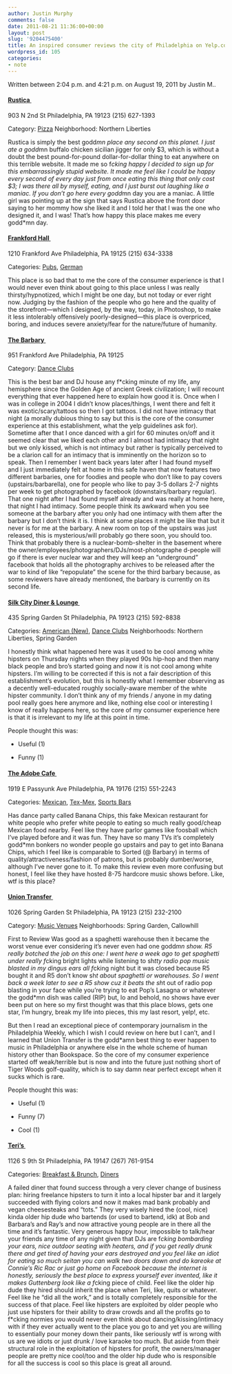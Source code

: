 ```yaml
---
author: Justin Murphy
comments: false
date: 2011-08-21 11:36:00+00:00
layout: post
slug: '9204475400'
title: An inspired consumer reviews the city of Philadelphia on Yelp.com
wordpress_id: 105
categories:
- note
---
```



Written between 2:04 p.m. and 4:21 p.m. on August 19, 2011 by Justin M..


#### [Rustica ][1]


903 N 2nd St
Philadelphia, PA 19123
(215) 627-1393


Category: [Pizza][2]
Neighborhood: Northern Liberties


Rustica is simply the best godd*mn place any second on this planet. I just ate a godd*mn buffalo chicken sicilian jigger for only $3, which is without a doubt the best pound-for-pound dollar-for-dollar thing to eat anywhere on this terrible website. It made me so f*cking happy I decided to sign up for this embarrassingly stupid website. It made me feel like I could be happy every second of every day just from once eating this thing that only cost $3; I was there all by myself, eating, and I just burst out laughing like a maniac. If you don’t go here every godd*mn day you are a maniac. A little girl was pointing up at the sign that says Rustica above the front door saying to her mommy how she liked it and I told her that I was the one who designed it, and I was! That’s how happy this place makes me every godd*mn day.


#### [Frankford Hall ][3]


1210 Frankford Ave
Philadelphia, PA 19125
(215) 634-3338


Categories: [Pubs][4], [German][5]


This place is so bad that to me the core of the consumer experience is that I would never even think about going to this place unless I was really thirsty/hypnotized, which I might be one day, but not today or ever right now. Judging by the fashion of the people who go here and the quality of the storefront—which I designed, by the way, today, in Photoshop, to make it less intolerably offensively poorly-designed—this place is overpriced, boring, and induces severe anxiety/fear for the nature/future of humanity.


#### [The Barbary ][6]


951 Frankford Ave
Philadelphia, PA 19125


Category: [Dance Clubs][7]


This is the best bar and DJ house any f*cking minute of my life, any hemisphere since the Golden Age of ancient Greek civilization; I will recount everything that ever happened here to explain how good it is. Once when I was in college in 2004 I didn’t know places/things, I went there and felt it was exotic/scary/tattoos so then I got tattoos. I did not have intimacy that night (a morally dubious thing to say but this is the core of the consumer experience at this establishment, what the yelp guidelines ask for). Sometime after that I once danced with a girl for 60 minutes on/off and it seemed clear that we liked each other and I almost had intimacy that night but we only kissed, which is not intimacy but rather is typically perceived to be a clarion call for an intimacy that is imminently on the horizon so to speak. Then I remember I went back years later after I had found myself and I just immediately felt at home in this safe haven that now features two different barbaries, one for foodies and people who don’t like to pay covers (upstairs/barbarella), one for people who like to pay 3-5 dollars 2-7 nights per week to get photographed by facebook (downstairs/barbary regular). That one night after I had found myself already and was really at home here, that night I had intimacy. Some people think its awkward when you see someone at the barbary after you only had one intimacy with them after the barbary but I don’t think it is. I think at some places it might be like that but it never is for me at the barbary. A new room on top of the upstairs was just released, this is mysterious/will probably go there soon, you should too. Think that probably there is a nuclear-bomb-shelter in the basement where the owner/employees/photographers/DJs/most-photographe d-people will go if there is ever nuclear war and they will keep an “underground” facebook that holds all the photography archives to be released after the war to kind of like “repopulate” the scene for the third barbary because, as some reviewers have already mentioned, the barbary is currently on its second life.


#### [Silk City Diner & Lounge ][8]


435 Spring Garden St
Philadelphia, PA 19123
(215) 592-8838


Categories: [American (New)][9], [Dance Clubs][10]
Neighborhoods: Northern Liberties, Spring Garden


I honestly think what happened here was it used to be cool among white hipsters on Thursday nights when they played 90s hip-hop and then many black people and bro’s started going and now it is not cool among white hipsters. I’m willing to be corrected if this is not a fair description of this establishment’s evolution, but this is honestly what I remember observing as a decently well-educated roughly socially-aware member of the white hipster community. I don’t think any of my friends / anyone in my dating pool really goes here anymore and like, nothing else cool or interesting I know of really happens here, so the core of my consumer experience here is that it is irrelevant to my life at this point in time.


People thought this was:






 
  * Useful (1)

  * Funny (1)




#### [The Adobe Cafe ][11]


1919 E Passyunk Ave
Philadelphia, PA 19176
(215) 551-2243


Categories: [Mexican][12], [Tex-Mex][13], [Sports Bars][14]


Has dance party called Banana Chips, this fake Mexican restaurant for white people who prefer white people to eating so much really good/cheap Mexican food nearby. Feel like they have parlor games like foosball which I’ve played before and it was fun. They have so many TVs it’s completely godd*mn bonkers no wonder people go upstairs and pay to get into Banana Chips, which I feel like is comparable to Sorted (@ Barbary) in terms of quality/attractiveness/fashion of patrons, but is probably dumber/worse, although I’ve never gone to it. To make this review even more confusing but honest, I feel like they have hosted 8-75 hardcore music shows before. Like, wtf is this place?


#### [Union Transfer ][15]


1026 Spring Garden St
Philadelphia, PA 19123
(215) 232-2100


Category: [Music Venues][16]
Neighborhoods: Spring Garden, Callowhill


First to Review
Was good as a spaghetti warehouse then it became the worst venue ever considering it’s never even had one godd*mn show. R5 really botched the job on this one: I went here a week ago to get spaghetti under really f*cking bright lights while listening to sh*tty radio pop music blasted in my dingus ears all f*cking night but it was closed because R5 bought it and R5 don’t know sh*t about spaghetti or warehouses. So I went back a week later to see a R5 show cuz it beats the sh*t out of radio pop blasting in your face while you’re trying to eat Pop’s Lasagna or whatever the godd*mn dish was called (RIP) but, lo and behold, no shows have ever been put on here so my first thought was that this place blows, gets one star, I’m hungry, break my life into pieces, this my last resort, yelp!, etc.

But then I read an exceptional piece of contemporary journalism in the Philadelphia Weekly, which I wish I could review on here but I can’t, and I learned that Union Transfer is the godd*amn best thing to ever happen to music in Philadelphia or anywhere else in the whole scheme of human history other than Bookspace. So the core of my consumer experience started off weak/terrible but is now and into the future just nothing short of Tiger Woods golf-quality, which is to say damn near perfect except when it sucks which is rare.


People thought this was:






 
  * Useful (1)

  * Funny (7)

  * Cool (1)




#### [Teri’s ][17]


1126 S 9th St
Philadelphia, PA 19147
(267) 761-9154


Categories: [Breakfast & Brunch][18], [Diners][19]


A failed diner that found success through a very clever change of business plan: hiring freelance hipsters to turn it into a local hipster bar and it largely succeeded with flying colors and now it makes mad bank probably and vegan cheesesteaks and “tots.” They very wisely hired the (cool, nice) kinda older hip dude who bartends (or used to bartend, idk) at Bob and Barbara’s and Ray’s and now attractive young people are in there all the time and it’s fantastic. Very generous happy hour, impossible to talk/hear your friends any time of any night given that DJs are f*cking bombarding your ears, nice outdoor seating with heaters, and if you get really drunk there and get tired of having your ears destroyed and you feel like an idiot for eating so much seitan you can walk two doors down and do kareoke at Connie’s Ric Rac or just go home on Facebook because the internet is honestly, seriously the best place to express yourself ever invented, like it makes Guttenberg look like a f*cking piece of child. Feel like the older hip dude they hired should inherit the place when Teri, like, quits or whatever. Feel like he “did all the work,” and is totally completely responsible for the success of that place. Feel like hipsters are exploited by older people who just use hipsters for their ability to draw crowds and all the profits go to f*cking normies you would never even think about dancing/kissing/intimacy with if they ever actually went to the place you go to and yet you are willing to essentially pour money down their pants, like seriously wtf is wrong with us are we idiots or just drunk / love karaoke too much. But aside from their structural role in the exploitation of hipsters for profit, the owners/manager people are pretty nice cool/too and the older hip dude who is responsible for all the success is cool so this place is great all around.

[1]:	http://www.yelp.com/biz/rustica-philadelphia%23hrid:4bNAWSbMmz6yObtcldxwCg/src:self
[2]:	http://www.yelp.com/c/philadelphia/pizza
[3]:	http://www.yelp.com/biz/frankford-hall-philadelphia%23hrid:IwOWmy1_xBvq8nuXnHNRlQ/src:self
[4]:	http://www.yelp.com/c/philadelphia/pubs
[5]:	http://www.yelp.com/c/philadelphia/german
[6]:	http://www.yelp.com/biz/the-barbary-philadelphia%23hrid:rfNF211viOiLSLWcmjUU4g/src:self
[7]:	http://www.yelp.com/c/philadelphia/danceclubs
[8]:	http://www.yelp.com/biz/silk-city-diner-and-lounge-philadelphia%23hrid:LMeJmuQormb6lPNRfc8CaQ/src:self
[9]:	http://www.yelp.com/c/philadelphia/newamerican
[10]:	http://www.yelp.com/c/philadelphia/danceclubs
[11]:	http://www.yelp.com/biz/the-adobe-cafe-philadelphia-2%23hrid:2AhpGmVOfJJXe-3Vmaj00Q/src:self
[12]:	http://www.yelp.com/c/philadelphia/mexican
[13]:	http://www.yelp.com/c/philadelphia/tex-mex
[14]:	http://www.yelp.com/c/philadelphia/sportsbars
[15]:	http://www.yelp.com/biz/union-transfer-philadelphia%23hrid:xr0eNA56L-sdXnbm3Qbrog/src:self
[16]:	http://www.yelp.com/c/philadelphia/musicvenues
[17]:	http://www.yelp.com/biz/teris-philadelphia%23hrid:OlAUV90zhCIcisug_nEtmg/src:self
[18]:	http://www.yelp.com/c/philadelphia/breakfast_brunch
[19]:	http://www.yelp.com/c/philadelphia/diners